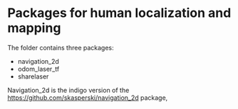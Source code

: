 # Packages for human localization and mapping

The folder contains three packages:
  - navigation_2d
  - odom_laser_tf
  - sharelaser
  
  Navigation_2d is the indigo version of the https://github.com/skasperski/navigation_2d package, 

